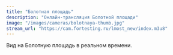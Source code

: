 ```yaml
---
title: "Болотная площадь"
description: "Онлайн-трансляция Болотной площади"
image: "/images/cameras/bolotnaya-thumb.jpg"
stream_url: "https://cam.fortesting.ru/lmost_new/index.m3u8"
---
```


Вид на Болотную площадь в реальном времени.
